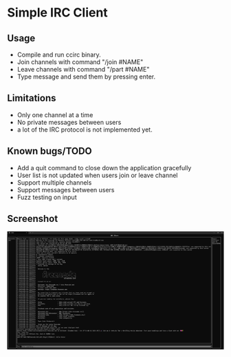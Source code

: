 # Simple IRC Client

## Usage
* Compile and run ccirc binary.
* Join channels with command "/join #NAME"
* Leave channels with command "/part #NAME"
* Type message and send them by pressing enter.

## Limitations
* Only one channel at a time
* No private messages between users
* a lot of the IRC protocol is not implemented yet.

## Known bugs/TODO
* Add a quit command to close down the application gracefully
* User list is not updated when users join or leave channel
* Support multiple channels
* Support messages between users
* Fuzz testing on input

## Screenshot

![image](https://github.com/roemil/codechallengesfyi/blob/master/ccirc/irc_screenshot.png "UI Screenshot")
